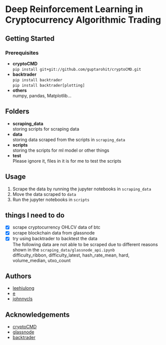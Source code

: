 # Deep Reinforcement Learning in Cryptocurrency Algorithmic Trading


## Getting Started
### Prerequisites
* **cryptoCMD**<br/>
	`pip install git+git://github.com/guptarohit/cryptoCMD.git`
* **backtrader**<br/>
	`pip install backtrader`<br/>
	`pip install backtrader[plotting]`
* **others**<br/>
	numpy, pandas, Matplotlib...

## Folders
* **scraping_data**<br/>
	storing scripts for scraping data
* **data**<br/>
	storing data scraped from the scripts in `scraping_data`
* **scripts**<br/>
	storing the scripts for ml model or other things
* **test**<br/>
	Please ignore it, files in it is for me to test the scripts

## Usage
1. Scrape the data by running the jupyter notebooks in `scraping_data`
2. Move the data scraped to `data`
3. Run the jupyter notebooks in `scripts`

## things I need to do
- [x] scrape cryptocurrency OHLCV data of btc
- [x] scrape blockchain data from glassnode 
- [x] try using backtrader to backtest the data <br/>
The following data are not able to be scraped due to different reasons shown in the `scraping_data/glassnode_api.ipynb`<br/>
difficulty_ribbon, difficulty_latest, hash_rate_mean, hard, volume_median, utxo_count

## Authors
* [leehiulong](https://github.com/leehiulong)
* [e](https://github.com/Nonug)
* [johnnycls](https://github.com/johnnycls)

## Acknowledgements
* [cryptoCMD](https://github.com/guptarohit/cryptoCMD)
* [glassnode](https://glassnode.com/)
* [backtrader](https://www.backtrader.com/)